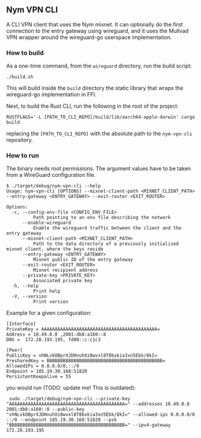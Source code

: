 
## Nym VPN CLI

A CLI VPN client that uses the Nym mixnet. It can optionally do the first connection to the entry gateway using wireguard, and it uses the Mullvad VPN wrapper around the wireguard-go userspace implementation.

### How to build

As a one-time command, from the `wireguard` directory, run the build script:

```
./build.sh
```

This will build inside the `build` directory the static library that wraps the wireguard-go implementation in FFI.

Next, to build the Rust CLI, run the following in the root of the project:

```
RUSTFLAGS='-L [PATH_TO_CLI_REPO]/build/lib/aarch64-apple-darwin' cargo build
```

replacing the `[PATH_TO_CLI_REPO]` with the absolute path to the `nym-vpn-cli` repository.


### How to run

The binary needs root permissions. The argument values have to be taken from a WireGuard configuration file.

```
$ ./target/debug/nym-vpn-cli --help
Usage: nym-vpn-cli [OPTIONS] --mixnet-client-path <MIXNET_CLIENT_PATH> --entry-gateway <ENTRY_GATEWAY> --exit-router <EXIT_ROUTER>

Options:
  -c, --config-env-file <CONFIG_ENV_FILE>
          Path pointing to an env file describing the network
      --enable-wireguard
          Enable the wireguard traffic between the client and the entry gateway
      --mixnet-client-path <MIXNET_CLIENT_PATH>
          Path to the data directory of a previously initialised mixnet client, where the keys reside
      --entry-gateway <ENTRY_GATEWAY>
          Mixnet public ID of the entry gateway
      --exit-router <EXIT_ROUTER>
          Mixnet recipient address
      --private-key <PRIVATE_KEY>
          Associated private key
  -h, --help
          Print help
  -V, --version
          Print version
```

Example for a given configuration:
```
[Interface]
PrivateKey = AAAAAAAAAAAAAAAAAAAAAAAAAAAAAAAAAAAAAAAAAAA=
Address = 10.49.0.8 ,2001:db8:a160::8
DNS =  172.28.193.195, fd00::c:c1c3 

[Peer]
PublicKey = vhNLvkOBprXJDHnuhXz8wvxl8T8bxkia3xn5Ebk/8kI=
PresharedKey = BBBBBBBBBBBBBBBBBBBBBBBBBBBBBBBBBBBBBBBBBBB=
AllowedIPs = 0.0.0.0/0,::/0
Endpoint = 185.19.30.168:51820
PersistentKeepalive = 55
```

you would run (TODO: update me! This is outdated):

```
 sudo ./target/debug/nym-vpn-cli --private-key "AAAAAAAAAAAAAAAAAAAAAAAAAAAAAAAAAAAAAAAAAAA=" --addresses 10.49.0.8 2001:db8:a160::8 --public-key "vhNLvkOBprXJDHnuhXz8wvxl8T8bxkia3xn5Ebk/8kI=" --allowed-ips 0.0.0.0/0 ::/0 --endpoint 185.19.30.168:51820 --psk "BBBBBBBBBBBBBBBBBBBBBBBBBBBBBBBBBBBBBBBBBBB=" --ipv4-gateway 172.28.193.195
```
